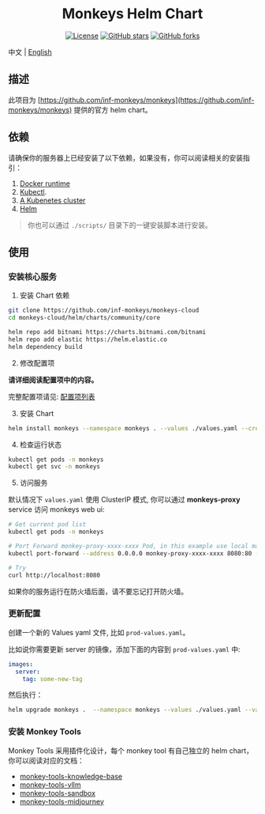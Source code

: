 <div align="center">

# Monkeys Helm Chart 

[![License](https://img.shields.io/github/license/inf-monkeys/monkeys-helm)](http://www.apache.org/licenses/LICENSE-2.0)
[![GitHub stars](https://img.shields.io/github/stars/inf-monkeys/monkeys-helm?style=social&label=Star&maxAge=2592000)](https://GitHub.com/inf-monkeys/monkeys-helm/stargazers/)
[![GitHub forks](https://img.shields.io/github/forks/inf-monkeys/monkeys-helm?style=social&label=Fork&maxAge=2592000)](https://github.com/inf-monkeys/monkeys-helm)

</div>

中文 | [English](./README.md)


## 描述

此项目为 [https://github.com/inf-monkeys/monkeys](https://github.com/inf-monkeys/monkeys) 提供的官方 helm chart。

## 依赖

请确保你的服务器上已经安装了以下依赖，如果没有，你可以阅读相关的安装指引：

1. [Docker runtime](https://docs.docker.com/engine/install/ubuntu/)
2. [Kubectl](https://kubernetes.io/docs/tasks/tools/install-kubectl-linux/).
3. [A Kubenetes cluster](https://minikube.sigs.k8s.io/docs/start/)
4. [Helm](https://helm.sh/docs/intro/install/)

> 你也可以通过 `./scripts/` 目录下的一键安装脚本进行安装。

## 使用

### 安装核心服务

1. 安装 Chart 依赖

```sh
git clone https://github.com/inf-monkeys/monkeys-cloud
cd monkeys-cloud/helm/charts/community/core

helm repo add bitnami https://charts.bitnami.com/bitnami
helm repo add elastic https://helm.elastic.co
helm dependency build
```

2. 修改配置项

**请详细阅读配置项中的内容。**

完整配置项请见: [配置项列表](./CONFIGURATION_zh.md)

3. 安装 Chart

```sh
helm install monkeys --namespace monkeys . --values ./values.yaml --create-namespace
```

4. 检查运行状态

```sh
kubectl get pods -n monkeys
kubectl get svc -n monkeys
```

5. 访问服务


默认情况下 `values.yaml` 使用 ClusterIP 模式, 你可以通过 **monkeys-proxy** service 访问 monkeys web ui:

```sh
# Get current pod list
kubectl get pods -n monkeys

# Port Forward monkey-proxy-xxxx-xxxx Pod, in this example use local machine's 8080 port.
kubectl port-forward --address 0.0.0.0 monkey-proxy-xxxx-xxxx 8080:80 -n monkeys

# Try
curl http://localhost:8080
```

如果你的服务运行在防火墙后面，请不要忘记打开防火墙。

### 更新配置

创建一个新的 Values yaml 文件, 比如 `prod-values.yaml`。

比如说你需要更新 server 的镜像，添加下面的内容到 `prod-values.yaml` 中:

```yaml
images:
  server:
    tag: some-new-tag
```

然后执行：

```sh
helm upgrade monkeys .  --namespace monkeys --values ./values.yaml --values ./prod-values.yaml
```

### 安装 Monkey Tools

Monkey Tools 采用插件化设计，每个 monkey tool 有自己独立的 helm chart，你可以阅读对应的文档：

- [monkey-tools-knowledge-base](./helm/charts/community/tools/monkey-tools-knowledge-base/README_zh.md)
- [monkey-tools-vllm](./helm/charts/community/tools/monkey-tools-vllm/README_zh.md)
- [monkey-tools-sandbox](./helm/charts/community/tools/monkey-tools-sandbox/README_zh.md)
- [monkey-tools-midjourney](./helm/charts/community/tools/monkey-tools-midjourney/README_zh.md)
